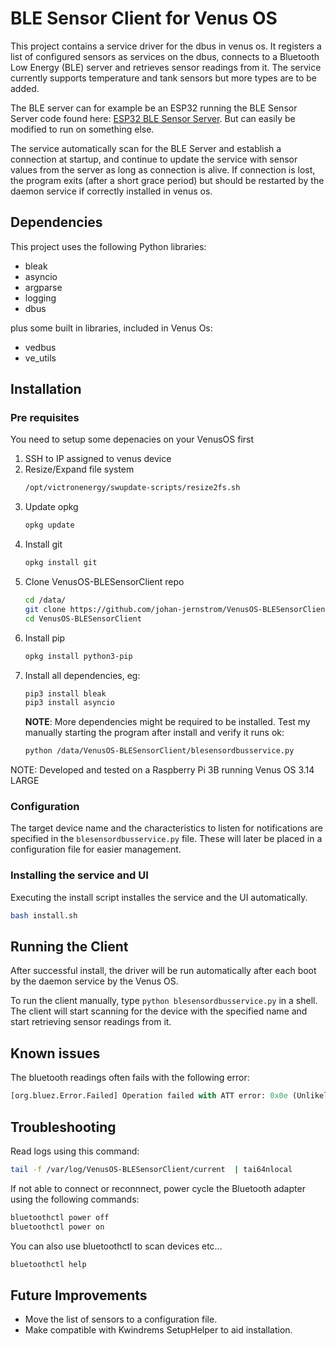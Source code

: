 # BLE Sensor Client for Venus OS

This project contains a service driver for the dbus in venus os. 
It registers a list of configured sensors as services on the dbus, connects to a Bluetooth Low Energy (BLE) server and retrieves sensor readings from it. The service currently supports temperature and tank sensors but more types are to be added.

The BLE server can for example be an ESP32 running the BLE Sensor Server code found here: [ESP32 BLE Sensor Server](https://github.com/johan-jernstrom/ESP32-BLESensorServer). But can easily be modified to run on something else.

The service automatically scan for the BLE Server and establish a connection at startup, and continue to update the service with sensor values from the server as long as connection is alive. If connection is lost, the program exits (after a short grace period) but should be restarted by the daemon service if correctly installed in venus os.

## Dependencies

This project uses the following Python libraries:
- bleak
- asyncio
- argparse
- logging
- dbus

plus some built in libraries, included in Venus Os:
- vedbus
- ve_utils 

## Installation

### Pre requisites

You need to setup some depenacies on your VenusOS first

1) SSH to IP assigned to venus device
1) Resize/Expand file system
    ```bash
    /opt/victronenergy/swupdate-scripts/resize2fs.sh
    ```
1) Update opkg
    ```bash
    opkg update
    ```
1) Install git
    ```bash
    opkg install git
    ```
1) Clone VenusOS-BLESensorClient repo<br/>
    ```bash
    cd /data/
    git clone https://github.com/johan-jernstrom/VenusOS-BLESensorClient.git
    cd VenusOS-BLESensorClient
    ```
1) Install pip
    ```bash
    opkg install python3-pip
    ```
1) Install all dependencies, eg:
    ```bash
    pip3 install bleak
    pip3 install asyncio
    ```
    **NOTE**: More dependencies might be required to be installed. Test my manually starting the program after install and verify it runs ok:
    ```bash
    python /data/VenusOS-BLESensorClient/blesensordbusservice.py
    ```

NOTE: Developed and tested on a Raspberry Pi 3B running Venus OS 3.14 LARGE

### Configuration

The target device name and the characteristics to listen for notifications are specified in the `blesensordbusservice.py` file. These will later be placed in a configuration file for easier management.

### Installing the service and UI

Executing the install script installes the service and the UI automatically.

```bash
bash install.sh
```

## Running the Client

After successful install, the driver will be run automatically after each boot by the daemon service by the Venus OS.

To run the client manually, type `python blesensordbusservice.py` in a shell. 
The client will start scanning for the device with the specified name and start retrieving sensor readings from it.

## Known issues

The bluetooth readings often fails with the following error:
```python
[org.bluez.Error.Failed] Operation failed with ATT error: 0x0e (Unlikely Error)
```

## Troubleshooting

Read logs using this command:
```bash
tail -f /var/log/VenusOS-BLESensorClient/current  | tai64nlocal
```

If not able to connect or reconnnect, power cycle the Bluetooth adapter using the following commands:

```bash
bluetoothctl power off
bluetoothctl power on
```

You can also use bluetoothctl to scan devices etc...
```bash
bluetoothctl help
```

## Future Improvements

- Move the list of sensors to a configuration file.
- Make compatible with Kwindrems SetupHelper to aid installation.